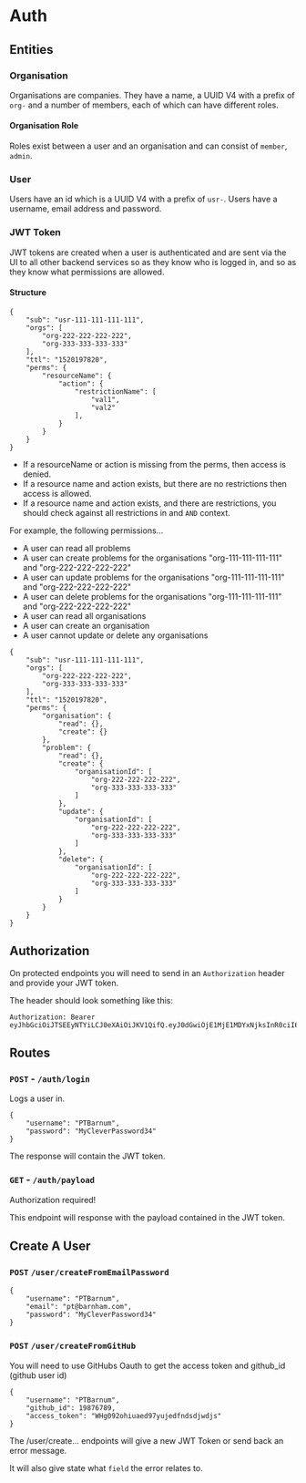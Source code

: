 # Auth

## Entities

### Organisation

Organisations are companies.
They have a name, a UUID V4 with a prefix of `org-` and a number of members, each of which can have different roles.

#### Organisation Role

Roles exist between a user and an organisation and can consist of `member`, `admin`.

### User

Users have an id which is a UUID V4 with a prefix of `usr-`.
Users have a username, email address and password.

### JWT Token

JWT tokens are created when a user is authenticated and are sent via the UI to all other backend services so as they know who is logged in, and so as they know what permissions are allowed.

#### Structure

```
{
	"sub": "usr-111-111-111-111",
	"orgs": [
		"org-222-222-222-222",
		"org-333-333-333-333"
	],
	"ttl": "1520197820",
	"perms": {
		"resourceName": {
			"action": {
				"restrictionName": [
					"val1",
					"val2"
				],
			}
		}
	}
}
```

- If a resourceName or action is missing from the perms, then access is denied.
- If a resource name and action exists, but there are no restrictions then access is allowed.
- If a resource name and action exists, and there are restrictions, you should check against all restrictions in and `AND` context.

For example, the following permissions...

- A user can read all problems
- A user can create problems for the organisations "org-111-111-111-111" and "org-222-222-222-222"
- A user can update problems for the organisations "org-111-111-111-111" and "org-222-222-222-222"
- A user can delete problems for the organisations "org-111-111-111-111" and "org-222-222-222-222"
- A user can read all organisations
- A user can create an organisation
- A user cannot update or delete any organisations

```
{
	"sub": "usr-111-111-111-111",
	"orgs": [
		"org-222-222-222-222",
		"org-333-333-333-333"
	],
	"ttl": "1520197820",
	"perms": {
		"organisation": {
			"read": {},
			"create": {}
		},
		"problem": {
			"read": {},
			"create": {
				"organisationId": [
					"org-222-222-222-222",
					"org-333-333-333-333"
				]
			},
			"update": {
				"organisationId": [
					"org-222-222-222-222",
					"org-333-333-333-333"
				]
			},
			"delete": {
				"organisationId": [
					"org-222-222-222-222",
					"org-333-333-333-333"
				]
			}
		}
	}
}
```

## Authorization

On protected endpoints you will need to send in an `Authorization` header and provide your JWT token.

The header should look something like this:

```
Authorization: Bearer eyJhbGciOiJTSEEyNTYiLCJ0eXAiOiJKV1QifQ.eyJ0dGwiOjE1MjE1MDYxNjksInR0ciI6MTUyMTUwOTc2OSwiZGF0YSI6eyJuYW1lIjoiVG9tbXkgQnVtIEJ1bSIsInVzZXJuYW1lIjoidG9tIiwicGVybXMiOnsib3JnYW5pc2F0aW9ucyI6eyJjcmVhdGUiOnt9LCJyZWFkIjp7fSwidXBkYXRlIjp7fSwiZGVsZXRlIjp7fX0sIm1lbWJlcnMiOnsiY3JlYXRlIjp7fSwicmVhZCI6e30sInVwZGF0ZSI6e30sImRlbGV0ZSI6e319LCJwcm9ibGVtIjp7ImNyZWF0ZSI6e30sInJlYWQiOnt9LCJ1cGRhdGUiOnt9LCJkZWxldGUiOnt9fSwicGxlZGdlIjp7ImNyZWF0ZSI6e30sInJlYWQiOnt9LCJ1cGRhdGUiOnt9LCJkZWxldGUiOnt9fX19fQ.793a682302c81bc1f2e2e50d0b4870f0c3215eb9411d03a606894bb738dde51f
```

## Routes

### `POST` - `/auth/login`

Logs a user in.


```
{
    "username": "PTBarnum",
    "password": "MyCleverPassword34"
}
```

The response will contain the JWT token.

### `GET` - `/auth/payload`

Authorization required!

This endpoint will response with the payload contained in the JWT token.

## Create A User

### `POST`  `/user/createFromEmailPassword`
```
{
    "username": "PTBarnum",
    "email": "pt@barnham.com",
    "password": "MyCleverPassword34"
}
```

### `POST`  `/user/createFromGitHub`
You will need to use GitHubs Oauth to get the access token and github_id (github user id)
```
{
    "username": "PTBarnum",
    "github_id": 19876789,
    "access_token": "WHg092ohiuaed97yujedfndsdjwdjs"
}
```

The /user/create... endpoints will give a new JWT Token or send back an error message.

It will also give state what `field` the error relates to.